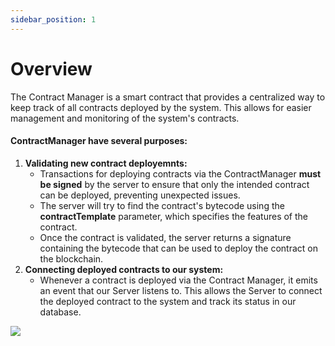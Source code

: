 ```yaml
---
sidebar_position: 1
---
```


# Overview

The Contract Manager is a smart contract that provides a centralized way to keep track of all contracts deployed by the system. This allows for easier management and monitoring of the system's contracts.

#### ContractManager have several purposes:
1. **Validating new contract deployemnts:**
    - Transactions for deploying contracts via the ContractManager **must be signed** by the server to ensure that only the intended contract can be deployed, preventing unexpected issues.
    - The server will try to find the contract's bytecode using the **contractTemplate** parameter, which specifies the features of the contract.
    - Once the contract is validated, the server returns a signature containing the bytecode that can be used to deploy the contract on the blockchain.
2. **Connecting deployed contracts to our system:**
    - Whenever a contract is deployed via the Contract Manager, it emits an event that our Server listens to. This allows the Server to connect the deployed contract to the system and track its status in our database.

![](/img/miscellaneous/contract-manager/contract_manager_diagram.jpeg)